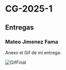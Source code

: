 # CG-2025-1


## Entregas

### Mateo Jimenez Fama

Anexo el Gif de mi entrega:

![GifFinal](https://github.com/user-attachments/assets/6b205064-4847-47d2-a8d1-0001398c79fe)

